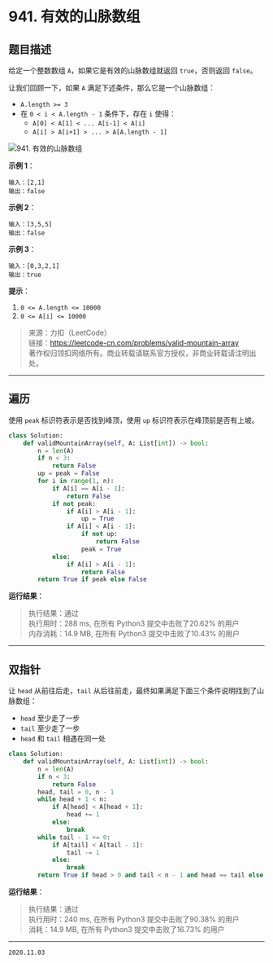 # 941. 有效的山脉数组

## 题目描述

给定一个整数数组 `A`，如果它是有效的山脉数组就返回 `true`，否则返回 `false`。

让我们回顾一下，如果 `A` 满足下述条件，那么它是一个山脉数组：

- `A.length >= 3`
- 在 `0 < i < A.length - 1` 条件下，存在 `i` 使得：
  - `A[0] < A[1] < ... A[i-1] < A[i]`
  - `A[i] > A[i+1] > ... > A[A.length - 1]`

![941. 有效的山脉数组](https://cdn.jsdelivr.net/gh/jpch89/PicBed/img/202011030905%20941.%20%E6%9C%89%E6%95%88%E7%9A%84%E5%B1%B1%E8%84%89%E6%95%B0%E7%BB%84%2000.png)

**示例 1**：

```text
输入：[2,1]
输出：false
```

**示例 2**：

```text
输入：[3,5,5]
输出：false
```

**示例 3**：

```text
输入：[0,3,2,1]
输出：true
```

**提示**：

1. `0 <= A.length <= 10000`
2. `0 <= A[i] <= 10000`

> 来源：力扣（LeetCode）  
> 链接：<https://leetcode-cn.com/problems/valid-mountain-array>  
> 著作权归领扣网络所有。商业转载请联系官方授权，非商业转载请注明出处。

---

## 遍历

使用 `peak` 标识符表示是否找到峰顶，使用 `up` 标识符表示在峰顶前是否有上坡。

```python
class Solution:
    def validMountainArray(self, A: List[int]) -> bool:
        n = len(A)
        if n < 3:
            return False
        up = peak = False
        for i in range(1, n):
            if A[i] == A[i - 1]:
                return False
            if not peak:
                if A[i] > A[i - 1]:
                    up = True
                if A[i] < A[i - 1]:
                    if not up:
                        return False
                    peak = True
            else:
                if A[i] > A[i - 1]:
                    return False
        return True if peak else False
```

**运行结果**：

> 执行结果：通过  
> 执行用时：288 ms, 在所有 Python3 提交中击败了20.62% 的用户  
> 内存消耗：14.9 MB, 在所有 Python3 提交中击败了10.43% 的用户

---

## 双指针

让 `head` 从前往后走，`tail` 从后往前走，最终如果满足下面三个条件说明找到了山脉数组：

- `head` 至少走了一步
- `tail` 至少走了一步
- `head` 和 `tail` 相遇在同一处

```python
class Solution:
    def validMountainArray(self, A: List[int]) -> bool:
        n = len(A)
        if n < 3:
            return False
        head, tail = 0, n - 1
        while head + 1 < n:
            if A[head] < A[head + 1]:
                head += 1
            else:
                break
        while tail - 1 >= 0:
            if A[tail] < A[tail - 1]:
                tail -= 1
            else:
                break
        return True if head > 0 and tail < n - 1 and head == tail else False
```

**运行结果**：

> 执行结果：通过  
> 执行用时：240 ms, 在所有 Python3 提交中击败了90.38% 的用户  
> 消耗：14.9 MB, 在所有 Python3 提交中击败了16.73% 的用户

---

`2020.11.03`
